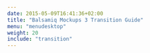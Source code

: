 ```yaml
---
date: 2015-05-09T16:41:36+02:00
title: "Balsamiq Mockups 3 Transition Guide"
menu: "menudesktop"
weight: 20
include: "transition"
---
```

